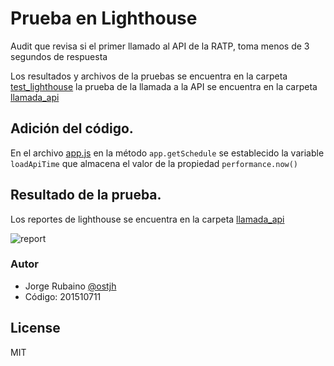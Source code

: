 # Prueba en Lighthouse

Audit que revisa si el primer llamado al API de la RATP, toma menos de 3 segundos de respuesta

Los resultados y archivos de la pruebas se encuentra en la carpeta [test_lighthouse] la prueba de la llamada a la API se encuentra en la 
carpeta [llamada_api]

## Adición del código.

En el archivo [app.js] en la método ```app.getSchedule``` se establecido la variable ```loadApiTime``` que almacena el valor de la propiedad 
```performance.now()```

## Resultado de la prueba.

Los reportes de lighthouse se encuentra en la carpeta [llamada_api]

![report](https://github.com/jhrubiano10/Taller_03_MISO_4208_Lighthouse_Headless_Testing/blob/master/images/lighhouse_call_API.png?raw=true)


### Autor
* Jorge Rubaino [@ostjh]
* Código: 201510711


License
----
MIT

[@ostjh]:https://twitter.com/ostjh
[test_lighthouse]:https://github.com/jhrubiano10/Taller_03_MISO_4208_Lighthouse_Headless_Testing/tree/master/lighthouse/test_lighthouse
[llamada_api]:https://github.com/jhrubiano10/Taller_03_MISO_4208_Lighthouse_Headless_Testing/tree/master/lighthouse/test_lighthouse/llamada_api
[app.js]:https://github.com/jhrubiano10/Taller_03_MISO_4208_Lighthouse_Headless_Testing/blob/master/lighthouse/scripts/app.js#L140
